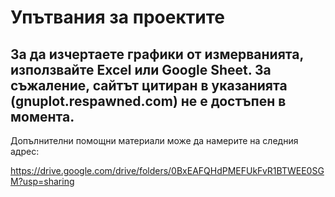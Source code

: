 # Упътвания за проектите


## За да изчертаете графики от измерванията, използвайте Excel или Google Sheet. За съжаление, сайтът цитиран в указанията (gnuplot.respawned.com) не е достъпен в момента.


Допълнителни помощни материали може да намерите на следния адрес:

https://drive.google.com/drive/folders/0BxEAFQHdPMEFUkFvR1BTWEE0SGM?usp=sharing

